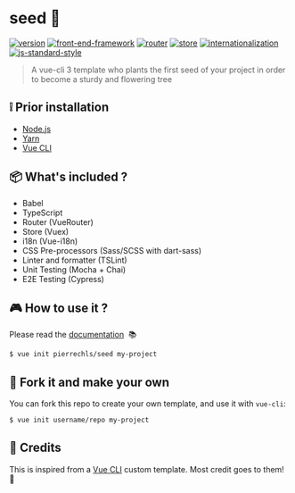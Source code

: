 # seed 🌱

[![version](https://img.shields.io/badge/version-3.0.0-green.svg?style=flat-square)](https://github.com/pierrechls/seed) [![front-end-framework](https://img.shields.io/badge/framework-vue.js-lightgrey.svg?style=flat-square)](http://vuejs.org/) [![router](https://img.shields.io/badge/router-vue--router-lightgrey.svg?style=flat-square)](http://router.vuejs.org/en/index.html) [![store](https://img.shields.io/badge/state--management-vuex-lightgrey.svg?style=flat-square)](http://vuex.vuejs.org/) [![internationalization](https://img.shields.io/badge/internationalization-vue--i18n-lightgrey.svg?style=flat-square)](https://github.com/kazupon/vue-i18n) [![js-standard-style](https://img.shields.io/badge/code_style-standard-lightgrey.svg?style=flat-square)](http://standardjs.com/)

> A vue-cli 3 template who plants the first seed of your project in order to become a sturdy and flowering tree

## :grey_exclamation: Prior installation

- [Node.js](https://nodejs.org/en/download/)
- [Yarn](https://yarnpkg.com/lang/en/docs/install/)
- [Vue CLI](https://cli.vuejs.org/guide/installation.html)

## :package: What's included ?

- Babel
- TypeScript
- Router (VueRouter)
- Store (Vuex)
- i18n (Vue-i18n)
- CSS Pre-processors (Sass/SCSS with dart-sass)
- Linter and formatter (TSLint)
- Unit Testing (Mocha + Chai)
- E2E Testing (Cypress)

## :video_game: How to use it ?

Please read the [documentation](https://pierrechls.github.io/seed/) &nbsp;📚

``` bash
$ vue init pierrechls/seed my-project
```

## :twisted_rightwards_arrows: Fork it and make your own

You can fork this repo to create your own template, and use it with `vue-cli`:

``` bash
$ vue init username/repo my-project
```

## :tada: Credits

This is inspired from a [Vue CLI](https://cli.vuejs.org/) custom template. Most credit goes to them! 👏
